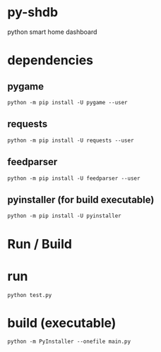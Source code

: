 # py-shdb

python smart home dashboard

# dependencies

## pygame

```
python -m pip install -U pygame --user
```

## requests

```
python -m pip install -U requests --user
```

## feedparser

```
python -m pip install -U feedparser --user
```

## pyinstaller (for build executable)

```
python -m pip install -U pyinstaller
```

# Run / Build

# run

```
python test.py
```

# build (executable)

```
python -m PyInstaller --onefile main.py
```
